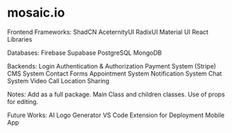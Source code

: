 # mosaic.io


Frontend Frameworks:
ShadCN
AceternityUI
RadixUI
Material UI
React Libraries

Databases:
Firebase
Supabase
PostgreSQL
MongoDB

Backends:
Login Authentication & Authorization
Payment System (Stripe)
CMS System
Contact Forms
Appointment System
Notification System
Chat System
Video Call
Location Sharing

Notes:
Add as a full package. Main Class and children classes. Use of props for editing.

Future Works:
AI Logo Generator
VS Code Extension for Deployment
Mobile App
